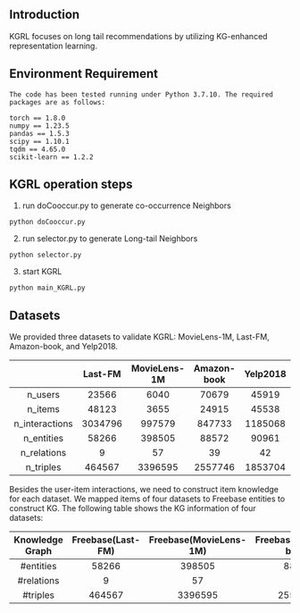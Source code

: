 ## Introduction
KGRL focuses on long tail recommendations by utilizing KG-enhanced representation learning.


## Environment Requirement
```
The code has been tested running under Python 3.7.10. The required packages are as follows:

torch == 1.8.0
numpy == 1.23.5
pandas == 1.5.3
scipy == 1.10.1
tqdm == 4.65.0
scikit-learn == 1.2.2
```

## KGRL operation steps
1. run doCooccur.py to generate co-occurrence Neighbors
```
python doCooccur.py
```
2. run selector.py to generate Long-tail Neighbors
```
python selector.py
```
3. start KGRL
```
python main_KGRL.py
```

## Datasets
We provided three datasets to validate KGRL: MovieLens-1M, Last-FM, Amazon-book, and Yelp2018.

|                | Last-FM |MovieLens-1M| Amazon-book | Yelp2018 |
| :------------: | :-----: |  :-----:   |:-----:   |:-----:   |
|    n_users     |  23566  |    6040    | 70679 | 45919 |
|    n_items     |  48123  |    3655    |24915| 45538 |
| n_interactions | 3034796 |   997579   |847733| 1185068 |
|   n_entities   | 58266  |   398505   | 88572| 90961 |
|  n_relations   |    9    |     57     | 39|42|
|   n_triples    | 464567  |   3396595  |2557746| 1853704|

Besides the user-item interactions, we need to construct item knowledge for each dataset. We mapped items of four datasets to Freebase entities to construct KG.
The following table shows the KG information of four datasets:

| Knowledge Graph |   Freebase(Last-FM)   |  Freebase(MovieLens-1M)  | Freebase(Amazon-book) | Freebase(Yelp2018) 
|:---------------:|          :-----------:         |     :-------:     |:-------:     |:-------:     |
|   #entities    |              58266            |       398505      |88572|90961|
|   #relations   |                 9              |         57        |39|42|
|    #triples    |              464567            |       3396595     |2557746|1853704|

